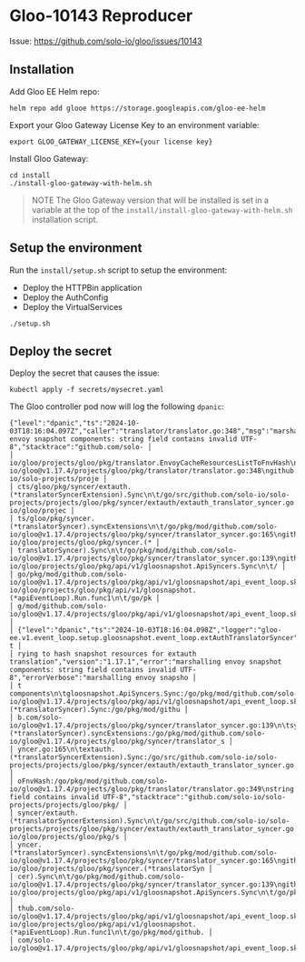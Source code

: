 # Gloo-10143 Reproducer

Issue: https://github.com/solo-io/gloo/issues/10143

## Installation

Add Gloo EE Helm repo:
```
helm repo add glooe https://storage.googleapis.com/gloo-ee-helm
```

Export your Gloo Gateway License Key to an environment variable:
```
export GLOO_GATEWAY_LICENSE_KEY={your license key}
```

Install Gloo Gateway:
```
cd install
./install-gloo-gateway-with-helm.sh
```

> NOTE
> The Gloo Gateway version that will be installed is set in a variable at the top of the `install/install-gloo-gateway-with-helm.sh` installation script.

## Setup the environment

Run the `install/setup.sh` script to setup the environment:

- Deploy the HTTPBin application
- Deploy the AuthConfig
- Deploy the VirtualServices

```
./setup.sh
```

## Deploy the secret

Deploy the secret that causes the issue:

```
kubectl apply -f secrets/mysecret.yaml
```

The Gloo controller pod now will log the following `dpanic`:

```
{"level":"dpanic","ts":"2024-10-03T18:16:04.097Z","caller":"translator/translator.go:348","msg":"marshalling envoy snapshot components: string field contains invalid UTF-8","stacktrace":"github.com/solo- │
│ io/gloo/projects/gloo/pkg/translator.EnvoyCacheResourcesListToFnvHash\n\t/go/pkg/mod/github.com/solo-io/gloo@v1.17.4/projects/gloo/pkg/translator/translator.go:348\ngithub.com/solo-io/solo-projects/proje │
│ cts/gloo/pkg/syncer/extauth.(*translatorSyncerExtension).Sync\n\t/go/src/github.com/solo-io/solo-projects/projects/gloo/pkg/syncer/extauth/extauth_translator_syncer.go:109\ngithub.com/solo-io/gloo/projec │
│ ts/gloo/pkg/syncer.(*translatorSyncer).syncExtensions\n\t/go/pkg/mod/github.com/solo-io/gloo@v1.17.4/projects/gloo/pkg/syncer/translator_syncer.go:165\ngithub.com/solo-io/gloo/projects/gloo/pkg/syncer.(* │
│ translatorSyncer).Sync\n\t/go/pkg/mod/github.com/solo-io/gloo@v1.17.4/projects/gloo/pkg/syncer/translator_syncer.go:139\ngithub.com/solo-io/gloo/projects/gloo/pkg/api/v1/gloosnapshot.ApiSyncers.Sync\n\t/ │
│ go/pkg/mod/github.com/solo-io/gloo@v1.17.4/projects/gloo/pkg/api/v1/gloosnapshot/api_event_loop.sk.go:50\ngithub.com/solo-io/gloo/projects/gloo/pkg/api/v1/gloosnapshot.(*apiEventLoop).Run.func1\n\t/go/pk │
│ g/mod/github.com/solo-io/gloo@v1.17.4/projects/gloo/pkg/api/v1/gloosnapshot/api_event_loop.sk.go:107"}                                                                                                      │
│ {"level":"dpanic","ts":"2024-10-03T18:16:04.098Z","logger":"gloo-ee.v1.event_loop.setup.gloosnapshot.event_loop.extAuthTranslatorSyncer","caller":"extauth/extauth_translator_syncer.go:111","msg":"error t │
│ rying to hash snapshot resources for extauth translation","version":"1.17.1","error":"marshalling envoy snapshot components: string field contains invalid UTF-8","errorVerbose":"marshalling envoy snapsho │
│ t components\n\tgloosnapshot.ApiSyncers.Sync:/go/pkg/mod/github.com/solo-io/gloo@v1.17.4/projects/gloo/pkg/api/v1/gloosnapshot/api_event_loop.sk.go:50\n\tsyncer.(*translatorSyncer).Sync:/go/pkg/mod/githu │
│ b.com/solo-io/gloo@v1.17.4/projects/gloo/pkg/syncer/translator_syncer.go:139\n\tsyncer.(*translatorSyncer).syncExtensions:/go/pkg/mod/github.com/solo-io/gloo@v1.17.4/projects/gloo/pkg/syncer/translator_s │
│ yncer.go:165\n\textauth.(*translatorSyncerExtension).Sync:/go/src/github.com/solo-io/solo-projects/projects/gloo/pkg/syncer/extauth/extauth_translator_syncer.go:109\n\ttranslator.EnvoyCacheResourcesListT │
│ oFnvHash:/go/pkg/mod/github.com/solo-io/gloo@v1.17.4/projects/gloo/pkg/translator/translator.go:349\nstring field contains invalid UTF-8","stacktrace":"github.com/solo-io/solo-projects/projects/gloo/pkg/ │
│ syncer/extauth.(*translatorSyncerExtension).Sync\n\t/go/src/github.com/solo-io/solo-projects/projects/gloo/pkg/syncer/extauth/extauth_translator_syncer.go:111\ngithub.com/solo-io/gloo/projects/gloo/pkg/s │
│ yncer.(*translatorSyncer).syncExtensions\n\t/go/pkg/mod/github.com/solo-io/gloo@v1.17.4/projects/gloo/pkg/syncer/translator_syncer.go:165\ngithub.com/solo-io/gloo/projects/gloo/pkg/syncer.(*translatorSyn │
│ cer).Sync\n\t/go/pkg/mod/github.com/solo-io/gloo@v1.17.4/projects/gloo/pkg/syncer/translator_syncer.go:139\ngithub.com/solo-io/gloo/projects/gloo/pkg/api/v1/gloosnapshot.ApiSyncers.Sync\n\t/go/pkg/mod/gi │
│ thub.com/solo-io/gloo@v1.17.4/projects/gloo/pkg/api/v1/gloosnapshot/api_event_loop.sk.go:50\ngithub.com/solo-io/gloo/projects/gloo/pkg/api/v1/gloosnapshot.(*apiEventLoop).Run.func1\n\t/go/pkg/mod/github. │
│ com/solo-io/gloo@v1.17.4/projects/gloo/pkg/api/v1/gloosnapshot/api_event_loop.sk.go:107"}
```